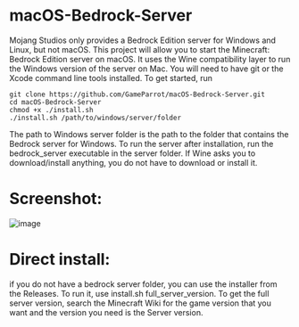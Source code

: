 # macOS-Bedrock-Server
Mojang Studios only provides a Bedrock Edition server for Windows and Linux, but not macOS. This project will allow you to start the Minecraft: Bedrock Edition server on macOS. It uses the Wine compatibility layer to run the Windows version of the server on Mac. You will need to have git or the Xcode command line tools installed.
To get started, run
```
git clone https://github.com/GameParrot/macOS-Bedrock-Server.git
cd macOS-Bedrock-Server
chmod +x ./install.sh
./install.sh /path/to/windows/server/folder
```

The path to Windows server folder is the path to the folder that contains the Bedrock server for Windows. To run the server after installation, run the bedrock_server executable in the server folder. If Wine asks you to download/install anything, you do not have to download or install it.
# Screenshot:
![image](https://user-images.githubusercontent.com/85067619/125362532-0f0db980-e33d-11eb-9ea4-04f7c2cc8dc8.jpg)
# Direct install:
if you do not have a bedrock server folder, you can use the installer from the Releases. To run it, use install.sh full_server_version. To get the full server version, search the Minecraft Wiki for the game version that you want and the version you need is the Server version.
